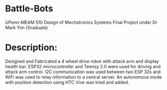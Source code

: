 # Battle-Bots
UPenn-MEAM 510 Design of Mechatronics Systems Final Project under Dr Mark Yim (Graduate)


# Description:

Designed and Fabricated a 4 wheel drive robot with attack arm and display health bar. ESP32 microcontroller and Teensy 2.0 were used for driving and attack arm control. I2C communication was used between two ESP 32s and WiFi was used to relay information to a central server. An autonomous mode with position detection using HTC Vive was tried and added.
